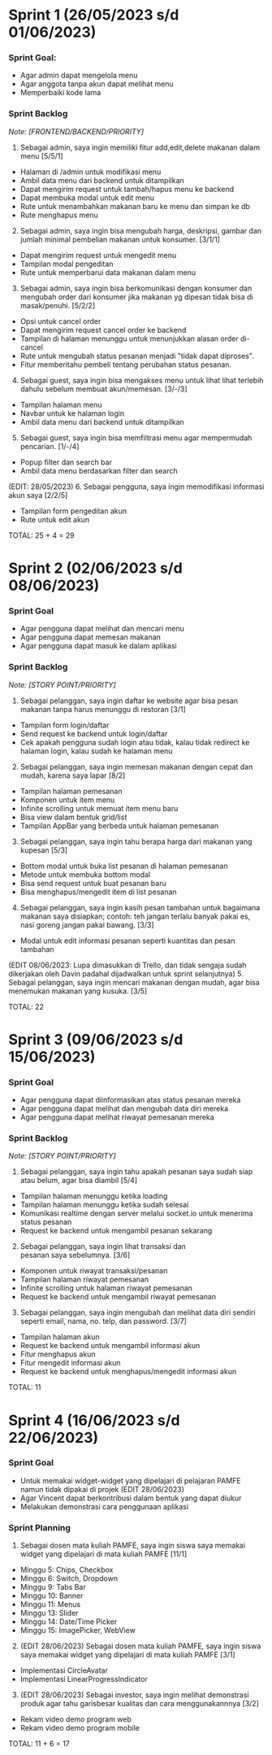 # Sprint 1 (26/05/2023 s/d 01/06/2023)

### Sprint Goal:
- Agar admin dapat mengelola menu
- Agar anggota tanpa akun dapat melihat menu
- Memperbaiki kode lama

### Sprint Backlog
*Note: [FRONTEND/BACKEND/PRIORITY]*

1. Sebagai admin, saya ingin memiliki fitur add,edit,delete makanan dalam menu [5/5/1]
- Halaman di /admin untuk modifikasi menu
- Ambil data menu dari backend untuk ditampilkan
- Dapat mengirim request untuk tambah/hapus menu ke backend
- Dapat membuka modal untuk edit menu
- Rute untuk menambahkan makanan baru ke menu dan simpan ke db
- Rute menghapus menu

2. Sebagai admin, saya ingin bisa mengubah harga, deskripsi, gambar dan jumlah minimal pembelian makanan untuk konsumer. [3/1/1]
- Dapat mengirim request untuk mengedit menu
- Tampilan modal pengeditan
- Rute untuk memperbarui data makanan dalam menu

3. Sebagai admin, saya ingin bisa berkomunikasi dengan konsumer dan mengubah order dari konsumer jika makanan yg dipesan tidak bisa di masak/penuhi. [5/2/2]
- Opsi untuk cancel order
- Dapat mengirim request cancel order ke backend
- Tampilan di halaman menunggu untuk menunjukkan alasan order di-cancel
- Rute untuk mengubah status pesanan menjadi "tidak dapat diproses".
- Fitur memberitahu pembeli tentang perubahan status pesanan.

4. Sebagai guest, saya ingin bisa mengakses menu untuk lihat lihat terlebih dahulu sebelum membuat akun/memesan. [3/-/3]
- Tampilan halaman menu
- Navbar untuk ke halaman login
- Ambil data menu dari backend untuk ditampilkan

5. Sebagai guest, saya ingin bisa memfiltrasi menu agar mempermudah pencarian. [1/-/4]
- Popup filter dan search bar
- Ambil data menu berdasarkan filter dan search

(EDIT: 28/05/2023)
6. Sebagai pengguna, saya ingin memodifikasi informasi akun saya [2/2/5]
- Tampilan form pengeditan akun
- Rute untuk edit akun

TOTAL: 25 + 4 = 29

# Sprint 2 (02/06/2023 s/d 08/06/2023)

### Sprint Goal
- Agar pengguna dapat melihat dan mencari menu
- Agar pengguna dapat memesan makanan
- Agar pengguna dapat masuk ke dalam aplikasi

### Sprint Backlog
*Note: [STORY POINT/PRIORITY]*

1. Sebagai pelanggan, saya ingin daftar ke website agar bisa pesan makanan tanpa harus menunggu di restoran [3/1]
- Tampilan form login/daftar
- Send request ke backend untuk login/daftar
- Cek apakah pengguna sudah login atau tidak, kalau tidak redirect ke halaman login, kalau sudah ke halaman menu

2. Sebagai pelanggan, saya ingin memesan makanan dengan cepat dan mudah, karena saya lapar [8/2]
- Tampilan halaman pemesanan
- Komponen untuk item menu
- Infinite scrolling untuk memuat item menu baru
- Bisa view dalam bentuk grid/list
- Tampilan AppBar yang berbeda untuk halaman pemesanan

3. Sebagai pelanggan, saya ingin tahu berapa harga dari makanan yang kupesan [5/3]
- Bottom modal untuk buka list pesanan di halaman pemesanan
- Metode untuk membuka bottom modal
- Bisa send request untuk buat pesanan baru
- Bisa menghapus/mengedit item di list pesanan

4. Sebagai pelanggan, saya ingin kasih pesan tambahan untuk bagaimana makanan saya disiapkan; contoh: teh jangan terlalu banyak pakai es, nasi goreng jangan pakai bawang. [3/3]
- Modal untuk edit informasi pesanan seperti kuantitas dan pesan tambahan

(EDIT 08/06/2023: Lupa dimasukkan di Trello, dan tidak sengaja sudah dikerjakan oleh Davin padahal dijadwalkan untuk sprint selanjutnya)
5. Sebagai pelanggan, saya ingin mencari makanan dengan mudah, agar bisa menemukan makanan yang kusuka. [3/5]

TOTAL: 22

# Sprint 3 (09/06/2023 s/d 15/06/2023)

### Sprint Goal
- Agar pengguna dapat diinformasikan atas status pesanan mereka
- Agar pengguna dapat melihat dan mengubah data diri mereka
- Agar pengguna dapat melihat riwayat pemesanan mereka

### Sprint Backlog
*Note: [STORY POINT/PRIORITY]*

1. Sebagai pelanggan, saya ingin tahu apakah pesanan saya sudah siap atau belum, agar bisa diambil [5/4]
- Tampilan halaman menunggu ketika loading
- Tampilan halaman menunggu ketika sudah selesai
- Komunikasi realtime dengan server melalui socket.io untuk menerima status pesanan
- Request ke backend untuk mengambil pesanan sekarang

2. Sebagai pelanggan, saya ingin lihat transaksi dan pesanan saya sebelumnya. [3/6]
- Komponen untuk riwayat transaksi/pesanan
- Tampilan halaman riwayat pemesanan
- Infinite scrolling untuk halaman riwayat pemesanan
- Request ke backend untuk mengambil riwayat pemesanan

3. Sebagai pelanggan, saya ingin mengubah dan melihat data diri sendiri seperti email, nama, no. telp, dan password. [3/7]
- Tampilan halaman akun
- Request ke backend untuk mengambil informasi akun
- Fitur menghapus akun
- Fitur mengedit informasi akun
- Request ke backend untuk menghapus/mengedit informasi akun

TOTAL: 11

# Sprint 4 (16/06/2023 s/d 22/06/2023)

### Sprint Goal
- Untuk memakai widget-widget yang dipelajari di pelajaran PAMFE namun tidak dipakai di projek
(EDIT 28/06/2023)
- Agar Vincent dapat berkontribusi dalam bentuk yang dapat diukur
- Melakukan demonstrasi cara penggunaan aplikasi

### Sprint Planning
1. Sebagai dosen mata kuliah PAMFE, saya ingin siswa saya memakai widget yang dipelajari di mata kuliah PAMFE [11/1]
- Minggu 5: Chips, Checkbox
- Minggu 6: Switch, Dropdown
- Minggu 9: Tabs Bar
- Minggu 10: Banner
- Minggu 11: Menus
- Minggu 13: Slider
- Minggu 14: Date/Time Picker
- Minggu 15: ImagePicker, WebView


2. (EDIT 28/06/2023) Sebagai dosen mata kuliah PAMFE, saya ingin siswa saya memakai widget yang dipelajari di mata kuliah PAMFE [3/1]
- Implementasi CircleAvatar
- Implementasi LinearProgressIndicator

3. (EDIT 28/06/2023) Sebagai investor, saya ingin melihat demonstrasi produk agar tahu garisbesar kualitas dan cara menggunakannnya [3/2]
- Rekam video demo program web
- Rekam video demo program mobile

TOTAL: 11 + 6 = 17